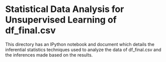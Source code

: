 # Statistical Data Analysis for Unsupervised Learning of df_final.csv
This directory has an IPython notebook and document which details the inferential statistics techniques used to analyze the data of df_final.csv and the inferences made based on the results. 

